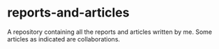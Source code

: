 # reports-and-articles
A repository containing all the reports and articles written by me. Some articles as indicated are collaborations.
